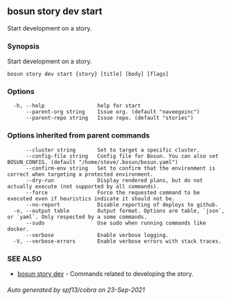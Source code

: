 ## bosun story dev start

Start development on a story.

### Synopsis

Start development on a story.

```
bosun story dev start {story} [title] [body] [flags]
```

### Options

```
  -h, --help                 help for start
      --parent-org string    Issue org. (default "naveegoinc")
      --parent-repo string   Issue repo. (default "stories")
```

### Options inherited from parent commands

```
      --cluster string       Set to target a specific cluster.
      --config-file string   Config file for Bosun. You can also set BOSUN_CONFIG. (default "/home/steve/.bosun/bosun.yaml")
      --confirm-env string   Set to confirm that the environment is correct when targeting a protected environment.
      --dry-run              Display rendered plans, but do not actually execute (not supported by all commands).
      --force                Force the requested command to be executed even if heuristics indicate it should not be.
      --no-report            Disable reporting of deploys to github.
  -o, --output table         Output format. Options are table, `json`, or `yaml`. Only respected by a some commands.
      --sudo                 Use sudo when running commands like docker.
      --verbose              Enable verbose logging.
  -V, --verbose-errors       Enable verbose errors with stack traces.
```

### SEE ALSO

* [bosun story dev](bosun_story_dev.md)	 - Commands related to developing the story.

###### Auto generated by spf13/cobra on 23-Sep-2021
